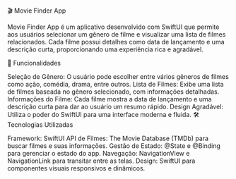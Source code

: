 🎬 Movie Finder App

Movie Finder App é um aplicativo desenvolvido com SwiftUI que permite aos usuários selecionar um gênero de filme e visualizar uma lista de filmes relacionados. Cada filme possui detalhes como data de lançamento e uma descrição curta, proporcionando uma experiência rica e agradável.

🌟 Funcionalidades

Seleção de Gênero: O usuário pode escolher entre vários gêneros de filmes como ação, comédia, drama, entre outros.
Lista de Filmes: Exibe uma lista de filmes baseada no gênero selecionado, com informações detalhadas.
Informações do Filme: Cada filme mostra a data de lançamento e uma descrição curta para dar ao usuário um resumo rápido.
Design Agradável: Utiliza o poder do SwiftUI para uma interface moderna e fluida.
🛠 Tecnologias Utilizadas

Framework: SwiftUI
API de Filmes: The Movie Database (TMDb) para buscar filmes e suas informações.
Gestão de Estado: @State e @Binding para gerenciar o estado do app.
Navegação: NavigationView e NavigationLink para transitar entre as telas.
Design: SwiftUI para componentes visuais responsivos e dinâmicos.
